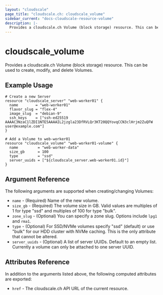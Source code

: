 ```yaml
---
layout: "cloudscale"
page_title: "cloudscale.ch: cloudscale_volume"
sidebar_current: "docs-cloudscale-resource-volume"
description: |-
  Provides a cloudscale.ch Volume (block storage) resource. This can be used to create, modify, and delete Volumes.
---
```


# cloudscale\_volume

Provides a cloudscale.ch Volume (block storage) resource. This can be used to create, modify, and delete Volumes.

## Example Usage

```hcl
# Create a new Server
resource "cloudscale_server" "web-worker01" {
  name        = "web-worker01"
  flavor_slug = "flex-4"
  image_slug  = "debian-9"
  ssh_keys    = ["ssh-ed25519 AAAAC3NzaC1lZDI1NTE5AAAAIL2jzgla23DfRVLQr3KT20QQYovqCCN3clHrjm2ZuQFW user@example.com"]
}

# Add a Volume to web-worker01
resource "cloudscale_volume" "web-worker01-volume" {
  name         = "web-worker-data"
  size_gb      = 100
  type         = "ssd"
  server_uuids = ["${cloudscale_server.web-worker01.id}"]
}
```

## Argument Reference

The following arguments are supported when creating/changing Volumes:

* `name` - (Required) Name of the new volume.
* `size_gb` - (Required) The volume size in GB. Valid values are multiples of 1 for type "ssd" and multiples of 100 for type "bulk".
* `zone_slug` - (Optional) You can specify a zone slug. Options include `lpg1` and `rma1`.
* `type` - (Optional) For SSD/NVMe volumes specify "ssd" (default) or use "bulk" for our HDD cluster with NVMe caching. This is the only attribute that cannot be altered.
* `server_uuids` - (Optional) A list of server UUIDs. Default to an empty list. Currently a volume can only be attached to one server UUID.

## Attributes Reference

In addition to the arguments listed above, the following computed attributes are exported:

* `href` - The cloudscale.ch API URL of the current resource.
